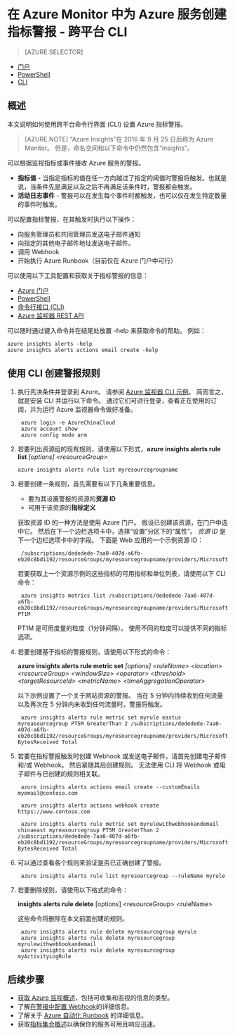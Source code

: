 <properties
    pageTitle="为 Azure 服务创建警报 - 跨平台 CLI | Azure"
    description="满足指定的条件时，触发电子邮件、通知、调用网站 URL (webhook) 或自动执行。"
    author="rboucher"
    manager="carmonm"
    editor=""
    services="monitoring-and-diagnostics"
    documentationcenter="monitoring-and-diagnostics"
    translationtype="Human Translation" />
<tags
    ms.assetid="5c6a2d27-7dcc-4f89-8752-9bb31b05ff35"
    ms.service="monitoring-and-diagnostics"
    ms.workload="na"
    ms.tgt_pltfrm="na"
    ms.devlang="na"
    ms.topic="article"
    ms.date="10/24/2016"
    wacn.date="05/02/2017"
    ms.author="robb"
    ms.sourcegitcommit="78da854d58905bc82228bcbff1de0fcfbc12d5ac"
    ms.openlocfilehash="94754c6f0b12312734e8f150fbecb05aec8cce87"
    ms.lasthandoff="04/22/2017" />

# <a name="create-metric-alerts-in-azure-monitor-for-azure-services---cross-platform-cli"></a>在 Azure Monitor 中为 Azure 服务创建指标警报 - 跨平台 CLI
> [AZURE.SELECTOR]
- [门户](/documentation/articles/insights-alerts-portal/)
- [PowerShell](/documentation/articles/insights-alerts-powershell/)
- [CLI](/documentation/articles/insights-alerts-command-line-interface/)

## <a name="overview"></a>概述
本文说明如何使用跨平台命令行界面 (CLI) 设置 Azure 指标警报。

> [AZURE.NOTE]
> “Azure Insights”在 2016 年 9 月 25 日后称为 Azure Monitor。 但是，命名空间和以下命令中仍然包含“insights”。
> 
> 

可以根据监视指标或事件接收 Azure 服务的警报。

- **指标值** - 当指定指标的值在任一方向越过了指定的阈值时警报将触发。也就是说，当条件先是满足以及之后不再满足该条件时，警报都会触发。
- **活动日志事件** - 警报可以在发生每个事件时都触发，也可以仅在发生特定数量的事件时触发。

可以配置指标警报，在其触发时执行以下操作：

- 向服务管理员和共同管理员发送电子邮件通知
- 向指定的其他电子邮件地址发送电子邮件。
- 调用 Webhook
- 开始执行 Azure Runbook（目前仅在 Azure 门户中可行）

可以使用以下工具配置和获取关于指标警报的信息：

- [Azure 门户](/documentation/articles/insights-alerts-portal/)
- [PowerShell](/documentation/articles/insights-alerts-powershell/)
- [命令行接口 (CLI)](/documentation/articles/insights-alerts-command-line-interface/) 
- [Azure 监视器 REST API](https://msdn.microsoft.com/zh-cn/library/azure/dn931945.aspx)

可以随时通过键入命令并在结尾处放置 -help 来获取命令的帮助。 例如：

	azure insights alerts -help
	azure insights alerts actions email create -help

## <a name="create-alert-rules-using-the-cli"></a>使用 CLI 创建警报规则
1. 执行先决条件并登录到 Azure。 请参阅 [Azure 监视器 CLI 示例](/documentation/articles/insights-cli-samples/)。 简而言之，就是安装 CLI 并运行以下命令。 通过它们可进行登录，查看正在使用的订阅，并为运行 Azure 监视器命令做好准备。

    	azure login -e AzureChinaCloud
    	azure account show
    	azure config mode arm 


2.  若要列出资源组的现有规则，请使用以下形式，**azure insights alerts rule list** *[options] &lt;resourceGroup&gt;*

        azure insights alerts rule list myresourcegroupname

3. 若要创建一条规则，首先需要有以下几条重要信息。 
	- 要为其设置警报的资源的**资源 ID**
	- 可用于该资源的**指标定义**
	
    获取资源 ID 的一种方法是使用 Azure 门户。 假设已创建该资源，在门户中选中它。 然后在下一个边栏选项卡中，选择“设置”分区下的“属性”。 *资源 ID* 是下一个边栏选项卡中的字段。 
    下面是 Web 应用的一个示例资源 ID：
  

    	/subscriptions/dededede-7aa0-407d-a6fb-eb20c8bd1192/resourceGroups/myresourcegroupname/providers/Microsoft.Web/sites/mywebsitename

    若要获取上一个资源示例的这些指标的可用指标和单位列表，请使用以下 CLI命令：  


    	azure insights metrics list /subscriptions/dededede-7aa0-407d-a6fb-eb20c8bd1192/resourceGroups/myresourcegroupname/providers/Microsoft.Web/sites/mywebsitename PT1M 

     PT1M 是可用度量的粒度（1分钟间隔）。 使用不同的粒度可以提供不同的指标选项。
4. 若要创建基于指标的警报规则，请使用以下形式的命令：
 
	**azure insights alerts rule metric set** *[options] &lt;ruleName&gt; &lt;location&gt; &lt;resourceGroup&gt; &lt;windowSize&gt; &lt;operator&gt; &lt;threshold&gt; &lt;targetResourceId&gt; &lt;metricName&gt; &lt;timeAggregationOperator&gt;*
	
    以下示例设置了一个关于网站资源的警报。 当在 5 分钟内持续收到任何流量以及再次在 5 分钟内未收到任何流量时，警报将触发。 


    	azure insights alerts rule metric set myrule eastus myreasourcegroup PT5M GreaterThan 2 /subscriptions/dededede-7aa0-407d-a6fb-eb20c8bd1192/resourceGroups/myresourcegroupname/providers/Microsoft.Web/sites/mywebsitename BytesReceived Total


5. 若要在指标警报触发时创建 Webhook 或发送电子邮件，请首先创建电子邮件和/或 Webhook。 然后紧随其后创建规则。 无法使用 CLI 将 Webhook 或电子邮件与已创建的规则相关联。
 

    	azure insights alerts actions email create --customEmails myemail@contoso.com
    
    	azure insights alerts actions webhook create https://www.contoso.com
    
    	azure insights alerts rule metric set myrulewithwebhookandemail chinaeast myreasourcegroup PT5M GreaterThan 2 /subscriptions/dededede-7aa0-407d-a6fb-eb20c8bd1192/resourceGroups/myresourcegroupname/providers/Microsoft.Web/sites/mywebsitename BytesReceived Total

6. 可以通过查看各个规则来验证是否已正确创建了警报。


        azure insights alerts rule list myresourcegroup --ruleName myrule

8. 若要删除规则，请使用以下格式的命令： 

	**insights alerts rule delete** [options] &lt;resourceGroup&gt; &lt;ruleName&gt;

    这些命令将删除在本文前面创建的规则。

    
        azure insights alerts rule delete myresourcegroup myrule
        azure insights alerts rule delete myresourcegroup myrulewithwebhookandemail
        azure insights alerts rule delete myresourcegroup myActivityLogRule

## <a name="next-steps"></a>后续步骤

* [获取 Azure 监视概述](/documentation/articles/monitoring-overview/)，包括可收集和监视的信息的类型。
* 了解[在警报中配置 Webhook](/documentation/articles/insights-webhooks-alerts/)的详细信息。
* 了解关于 [Azure 自动化 Runbook](/documentation/articles/automation-starting-a-runbook/) 的详细信息。
* 获取[指标集合概述](/documentation/articles/insights-how-to-customize-monitoring/)以确保你的服务可用且响应迅速。
<!---HONumber=Mooncake_0227_2017-->
<!--Update_Description:update wording and link references -->